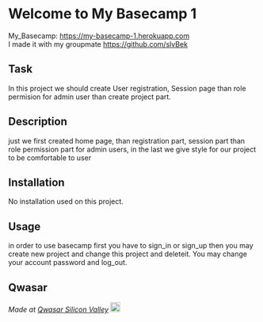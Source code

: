 # Welcome to My Basecamp 1

My_Basecamp: https://my-basecamp-1.herokuapp.com <br>
I made it with my groupmate https://github.com/slvBek

## Task
In this project we should create User registration, Session page than role permision for admin user than create project part.

## Description
just we first created home page, than registration part, session part than role permission part for admin users, in the last we give style for our project to be comfortable to user

## Installation
No installation used on this project.

## Usage
in order to use basecamp first you have to sign_in or sign_up then you may create new project and change this project and deleteit. You may change your account password and log_out.


## Qwasar


<span><i>Made at <a href='https://qwasar.io'>Qwasar Silicon Valley</a></i></span>
<span><img alt='Qwasar Silicon Valley Logo' src='https://storage.googleapis.com/qwasar-public/qwasar-logo_50x50.png' width='20px'></span>
